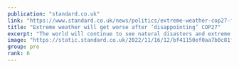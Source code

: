 ```yaml
---
publication: "standard.co.uk"
link: "https://www.standard.co.uk/news/politics/extreme-weather-cop27-fossil-fuels-agreement-climate-change-b1041390.html"
title: "Extreme weather will get worse after ‘disappointing’ COP27"
excerpt: "The world will continue to see natural disasters and extreme weather conditions driven by climate change after nations failed to agree limiting the use of fossil fuels at COP27, a leading scientist wa"
image: "https://static.standard.co.uk/2022/11/16/12/bf41150ef0aa7b0c81f234563235cc7eY29udGVudHNlYXJjaGFwaSwxNjY4Njg1MTk3-2.69650440.jpg?width=1200&width=1200&auto=webp&quality=75"
group: pro
rank: 6
---
```

